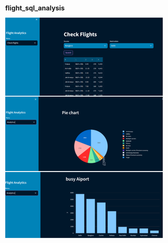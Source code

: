 ## flight_sql_analysis
![flight Dahsboard](https://github.com/sandeeprairai/flight_sql_analysis/blob/master/fig1.PNG)
![flight Dashboard](https://github.com/sandeeprairai/flight_sql_analysis/blob/master/fig2.PNG)
![flight Dashboard](https://github.com/sandeeprairai/flight_sql_analysis/blob/master/fig3.PNG)
